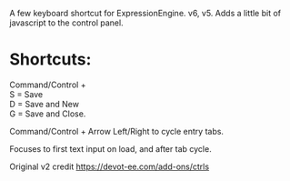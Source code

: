 A few keyboard shortcut for ExpressionEngine. v6, v5.
Adds a little bit of javascript to the control panel.

# Shortcuts:  
Command/Control +  
S = Save  
D = Save and New  
G = Save and Close.  

Command/Control + Arrow Left/Right to cycle entry tabs.

Focuses to first text input on load, and after tab cycle.

Original v2 credit https://devot-ee.com/add-ons/ctrls  
